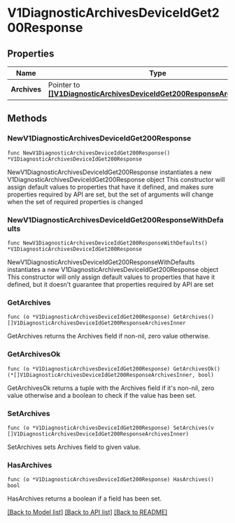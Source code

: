 # V1DiagnosticArchivesDeviceIdGet200Response

## Properties

Name | Type | Description | Notes
------------ | ------------- | ------------- | -------------
**Archives** | Pointer to [**[]V1DiagnosticArchivesDeviceIdGet200ResponseArchivesInner**](V1DiagnosticArchivesDeviceIdGet200ResponseArchivesInner.md) |  | [optional] 

## Methods

### NewV1DiagnosticArchivesDeviceIdGet200Response

`func NewV1DiagnosticArchivesDeviceIdGet200Response() *V1DiagnosticArchivesDeviceIdGet200Response`

NewV1DiagnosticArchivesDeviceIdGet200Response instantiates a new V1DiagnosticArchivesDeviceIdGet200Response object
This constructor will assign default values to properties that have it defined,
and makes sure properties required by API are set, but the set of arguments
will change when the set of required properties is changed

### NewV1DiagnosticArchivesDeviceIdGet200ResponseWithDefaults

`func NewV1DiagnosticArchivesDeviceIdGet200ResponseWithDefaults() *V1DiagnosticArchivesDeviceIdGet200Response`

NewV1DiagnosticArchivesDeviceIdGet200ResponseWithDefaults instantiates a new V1DiagnosticArchivesDeviceIdGet200Response object
This constructor will only assign default values to properties that have it defined,
but it doesn't guarantee that properties required by API are set

### GetArchives

`func (o *V1DiagnosticArchivesDeviceIdGet200Response) GetArchives() []V1DiagnosticArchivesDeviceIdGet200ResponseArchivesInner`

GetArchives returns the Archives field if non-nil, zero value otherwise.

### GetArchivesOk

`func (o *V1DiagnosticArchivesDeviceIdGet200Response) GetArchivesOk() (*[]V1DiagnosticArchivesDeviceIdGet200ResponseArchivesInner, bool)`

GetArchivesOk returns a tuple with the Archives field if it's non-nil, zero value otherwise
and a boolean to check if the value has been set.

### SetArchives

`func (o *V1DiagnosticArchivesDeviceIdGet200Response) SetArchives(v []V1DiagnosticArchivesDeviceIdGet200ResponseArchivesInner)`

SetArchives sets Archives field to given value.

### HasArchives

`func (o *V1DiagnosticArchivesDeviceIdGet200Response) HasArchives() bool`

HasArchives returns a boolean if a field has been set.


[[Back to Model list]](../README.md#documentation-for-models) [[Back to API list]](../README.md#documentation-for-api-endpoints) [[Back to README]](../README.md)


